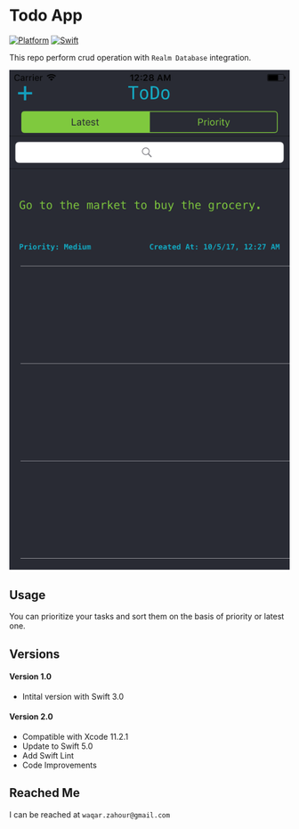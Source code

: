 # Todo App

[![Platform](https://img.shields.io/badge/platform-iOS-blue?style=flat)](https://developer.apple.com/ios/)
[![Swift](https://img.shields.io/badge/Swift-5.0%20|%205.1-yellowgreen?style=flat)](https://developer.apple.com/swift/)

This repo perform crud operation with `Realm Database` integration.

![alt text](Todo.png "Screen Shot")

## Usage

You can prioritize your tasks and sort them on the basis of priority or latest one.

## Versions

#### Version 1.0
- Intital version with Swift 3.0

#### Version 2.0
- Compatible with Xcode 11.2.1
- Update to Swift 5.0
- Add Swift Lint
- Code Improvements

## Reached Me	

I can be reached at `waqar.zahour@gmail.com`
